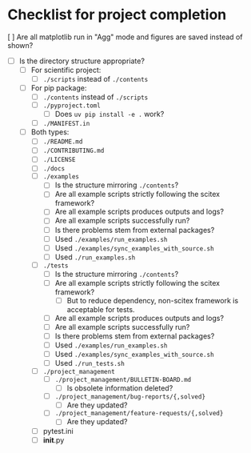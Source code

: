 <!-- ---
!-- Timestamp: 2025-06-01 03:30:44
!-- Author: ywatanabe
!-- File: /home/ywatanabe/.dotfiles/.claude/to_claude/guidelines/python/IMPORTANT_CHECKLIST.md
!-- --- -->

# Checklist for project completion
  [ ] Are all matplotlib run in "Agg" mode and figures are saved instead of shown?
- [ ] Is the directory structure appropriate?
  - [ ] For scientific project:
    - [ ] `./scripts` instead of `./contents`
  - [ ] For pip package:
    - [ ] `./contents` instead of `./scripts`
    - [ ] `./pyproject.toml`
        - [ ] Does `uv pip install -e .` work?
    - [ ] `./MANIFEST.in`
  - [ ] Both types:
    - [ ] `./README.md`
    - [ ] `./CONTRIBUTING.md`
    - [ ] `./LICENSE`
    - [ ] `./docs`
    - [ ] `./examples`
      - [ ] Is the structure mirroring `./contents`?
      - [ ] Are all example scripts strictly following the scitex framework?
      - [ ] Are all example scripts produces outputs and logs?
      - [ ] Are all example scripts successfully run?
      - [ ] Is there problems stem from external packages?
      - [ ] Used `./examples/run_examples.sh`
      - [ ] Used `./examples/sync_examples_with_source.sh`
      - [ ] Used `./run_examples.sh`
    - [ ] `./tests`
      - [ ] Is the structure mirroring `./contents`?
      - [ ] Are all example scripts strictly following the scitex framework?
        - [ ] But to reduce dependency, non-scitex framework is acceptable for tests.
      - [ ] Are all example scripts produces outputs and logs?
      - [ ] Are all example scripts successfully run?
      - [ ] Is there problems stem from external packages?
      - [ ] Used `./examples/run_examples.sh`
      - [ ] Used `./examples/sync_examples_with_source.sh`
      - [ ] Used `./run_tests.sh`
    - [ ] `./project_management`
      - [ ] `./project_management/BULLETIN-BOARD.md`
        - [ ] Is obsolete information deleted?
      - [ ] `./project_management/bug-reports/{,solved}`
        - [ ] Are they updated?
      - [ ] `./project_management/feature-requests/{,solved}`
        - [ ] Are they updated?
    - [ ] pytest.ini
    - [ ] __init__.py

<!-- EOF -->